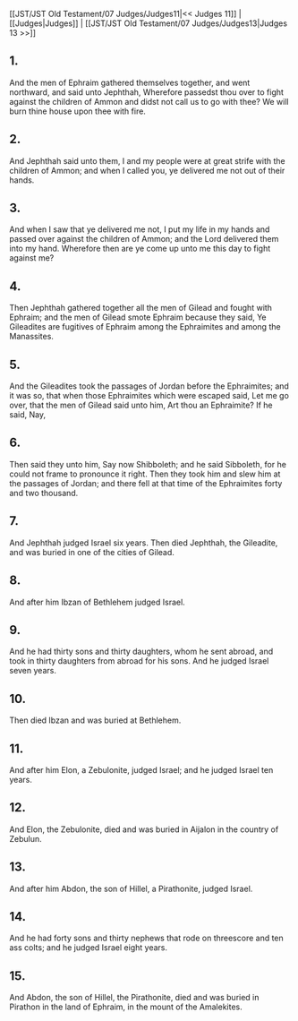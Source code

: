 [[JST/JST Old Testament/07 Judges/Judges11|<< Judges 11]] | [[Judges|Judges]] | [[JST/JST Old Testament/07 Judges/Judges13|Judges 13 >>]]
## 1.
And the men of Ephraim gathered themselves together, and went northward, and said unto Jephthah, Wherefore passedst thou over to fight against the children of Ammon and didst not call us to go with thee? We will burn thine house upon thee with fire.
## 2.
And Jephthah said unto them, I and my people were at great strife with the children of Ammon; and when I called you, ye delivered me not out of their hands.
## 3.
And when I saw that ye delivered me not, I put my life in my hands and passed over against the children of Ammon; and the Lord delivered them into my hand. Wherefore then are ye come up unto me this day to fight against me?
## 4.
Then Jephthah gathered together all the men of Gilead and fought with Ephraim; and the men of Gilead smote Ephraim because they said, Ye Gileadites are fugitives of Ephraim among the Ephraimites and among the Manassites.
## 5.
And the Gileadites took the passages of Jordan before the Ephraimites; and it was so, that when those Ephraimites which were escaped said, Let me go over, that the men of Gilead said unto him, Art thou an Ephraimite? If he said, Nay,
## 6.
Then said they unto him, Say now Shibboleth; and he said Sibboleth, for he could not frame to pronounce it right. Then they took him and slew him at the passages of Jordan; and there fell at that time of the Ephraimites forty and two thousand.
## 7.
And Jephthah judged Israel six years. Then died Jephthah, the Gileadite, and was buried in one of the cities of Gilead.
## 8.
And after him Ibzan of Bethlehem judged Israel.
## 9.
And he had thirty sons and thirty daughters, whom he sent abroad, and took in thirty daughters from abroad for his sons. And he judged Israel seven years.
## 10.
Then died Ibzan and was buried at Bethlehem.
## 11.
And after him Elon, a Zebulonite, judged Israel; and he judged Israel ten years.
## 12.
And Elon, the Zebulonite, died and was buried in Aijalon in the country of Zebulun.
## 13.
And after him Abdon, the son of Hillel, a Pirathonite, judged Israel.
## 14.
And he had forty sons and thirty nephews that rode on threescore and ten ass colts; and he judged Israel eight years.
## 15.
And Abdon, the son of Hillel, the Pirathonite, died and was buried in Pirathon in the land of Ephraim, in the mount of the Amalekites.

